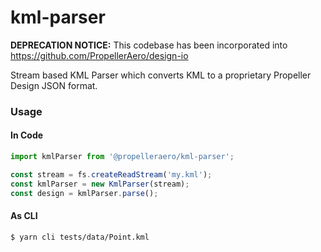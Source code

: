 # kml-parser

**DEPRECATION NOTICE:** This codebase has been incorporated into https://github.com/PropellerAero/design-io

Stream based KML Parser which converts KML to a proprietary Propeller Design JSON format.

### Usage

#### In Code

```javascript
import kmlParser from '@propelleraero/kml-parser';

const stream = fs.createReadStream('my.kml');
const kmlParser = new KmlParser(stream);
const design = kmlParser.parse();
```

#### As CLI

```
$ yarn cli tests/data/Point.kml
```
